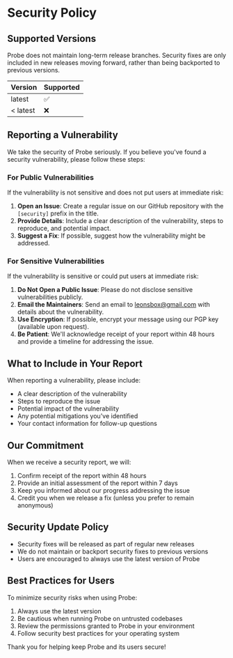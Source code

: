 # Security Policy

## Supported Versions

Probe does not maintain long-term release branches. Security fixes are only included in new releases moving forward, rather than being backported to previous versions.

| Version | Supported          |
| ------- | ------------------ |
| latest  | :white_check_mark: |
| < latest | :x:                |

## Reporting a Vulnerability

We take the security of Probe seriously. If you believe you've found a security vulnerability, please follow these steps:

### For Public Vulnerabilities

If the vulnerability is not sensitive and does not put users at immediate risk:

1. **Open an Issue**: Create a regular issue on our GitHub repository with the `[security]` prefix in the title.
2. **Provide Details**: Include a clear description of the vulnerability, steps to reproduce, and potential impact.
3. **Suggest a Fix**: If possible, suggest how the vulnerability might be addressed.

### For Sensitive Vulnerabilities

If the vulnerability is sensitive or could put users at immediate risk:

1. **Do Not Open a Public Issue**: Please do not disclose sensitive vulnerabilities publicly.
2. **Email the Maintainers**: Send an email to leonsbox@gmail.com with details about the vulnerability.
3. **Use Encryption**: If possible, encrypt your message using our PGP key (available upon request).
4. **Be Patient**: We'll acknowledge receipt of your report within 48 hours and provide a timeline for addressing the issue.

## What to Include in Your Report

When reporting a vulnerability, please include:

- A clear description of the vulnerability
- Steps to reproduce the issue
- Potential impact of the vulnerability
- Any potential mitigations you've identified
- Your contact information for follow-up questions

## Our Commitment

When we receive a security report, we will:

1. Confirm receipt of the report within 48 hours
2. Provide an initial assessment of the report within 7 days
3. Keep you informed about our progress addressing the issue
4. Credit you when we release a fix (unless you prefer to remain anonymous)

## Security Update Policy

- Security fixes will be released as part of regular new releases
- We do not maintain or backport security fixes to previous versions
- Users are encouraged to always use the latest version of Probe

## Best Practices for Users

To minimize security risks when using Probe:

1. Always use the latest version
2. Be cautious when running Probe on untrusted codebases
3. Review the permissions granted to Probe in your environment
4. Follow security best practices for your operating system

Thank you for helping keep Probe and its users secure! 